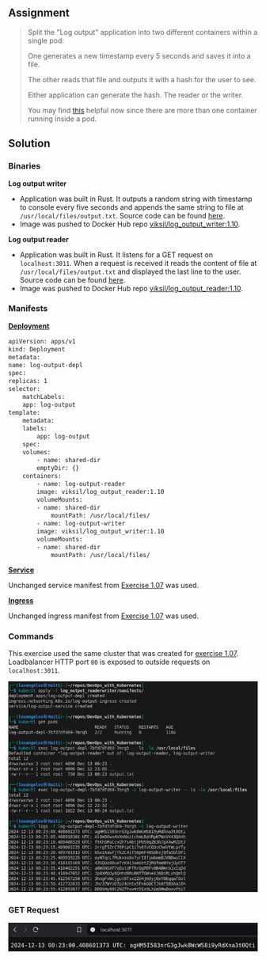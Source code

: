 ## Assignment

> 
> Split the "Log output" application into two different containers within a single pod:
> 
> One generates a new timestamp every 5 seconds and saves it into a file.
> 
> The other reads that file and outputs it with a hash for the user to see.
> 
> Either application can generate the hash. The reader or the writer.
> 
> You may find [this](https://kubernetes.io/docs/reference/kubectl/generated/kubectl_logs/) helpful now since there are more than one container running inside a pod.

## Solution

### Binaries

**Log output writer**

- Application was built in Rust. It outputs a random string with timestamp to console every five seconds and appends the same string to file at `/usr/local/files/output.txt`. Source code can be found [here](https://github.com/VikSil/DevOps_with_Kubernetes/tree/trunk/Part1/Exercise_1.10/app/log_output_writer).
- Image was pushed to Docker Hub repo [viksil/log_output_writer:1.10](https://hub.docker.com/r/viksil/log_output_writer/tags?name=1.10).

**Log output reader**
- Application was built in Rust. It listens for a GET request on `localhost:3011`.  When a request is received it reads the content of file at `/usr/local/files/output.txt` and displayed the last line to the user. Source code can be found [here](https://github.com/VikSil/DevOps_with_Kubernetes/tree/trunk/Part1/Exercise_1.10/app/log_output_reader).
- Image was pushed to Docker Hub repo [viksil/log_output_reader:1.10](https://hub.docker.com/r/viksil/log_output_reader/tags?name=1.10).

### Manifests

[**Deployment**](https://github.com/VikSil/DevOps_with_Kubernetes/tree/trunk/Part1/Exercise_1.10/manifests/deployment.yaml)

    apiVersion: apps/v1
    kind: Deployment
    metadata:
    name: log-output-depl
    spec:
    replicas: 1
    selector:
        matchLabels:
        app: log-output
    template:
        metadata:
        labels:
            app: log-output
        spec:
        volumes:
            - name: shared-dir
            emptyDir: {}
        containers:
            - name: log-output-reader
            image: viksil/log_output_reader:1.10
            volumeMounts:
            - name: shared-dir
                mountPath: /usr/local/files/
            - name: log-output-writer
            image: viksil/log_output_writer:1.10
            volumeMounts:
            - name: shared-dir
                mountPath: /usr/local/files/


[**Service**](https://github.com/VikSil/DevOps_with_Kubernetes/tree/trunk/Part1/Exercise_1.07/manifests/service.yaml)

Unchanged service manifest from [Exercise 1.07](https://github.com/VikSil/DevOps_with_Kubernetes/tree/trunk/Part1/Exercise_1.07) was used.


[**Ingress**](https://github.com/VikSil/DevOps_with_Kubernetes/tree/trunk/Part1/Exercise_1.07/manifests/Ingress.yaml)

Unchanged ingress manifest from [Exercise 1.07](https://github.com/VikSil/DevOps_with_Kubernetes/tree/trunk/Part1/Exercise_1.07) was used. 


### Commands

This exercise used the same cluster that was created for [exercise 1.07](https://raw.githubusercontent.com/VikSil/DevOps_with_Kubernetes/refs/heads/trunk/Part1/Exercise_1.07/Exercise_1.07_commands.png). Loadbalancer HTTP port `80` is exposed to outside requests on `localhost:3011`.

![Commands for Exercise 1.10](https://raw.githubusercontent.com/VikSil/DevOps_with_Kubernetes/refs/heads/trunk/Part1/Exercise_1.10/Exercise_1.10_commands.png)


### GET Request

![GET Request for Exercise 1.10](https://raw.githubusercontent.com/VikSil/DevOps_with_Kubernetes/refs/heads/trunk/Part1/Exercise_1.10/Exercise_1.10_get_request.png)

